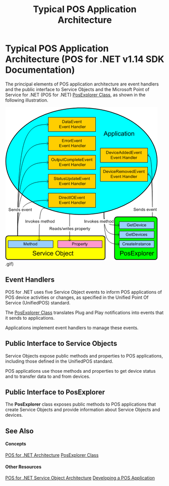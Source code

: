 ﻿---
title: Typical POS Application Architecture
description: Typical POS Application Architecture (POS for .NET v1.14 SDK Documentation)
ms.date: 03/03/2014
ms.topic: how-to
ms.custom: pos-restored-from-archive
---

# Typical POS Application Architecture (POS for .NET v1.14 SDK Documentation)

The principal elements of POS application architecture are event handlers and the public interface to Service Objects and the Microsoft Point of Service for .NET (POS for .NET) [PosExplorer Class](posexplorer-class.md), as shown in the following illustration.

![Diagram of event handlers and the public interface to Service Objects and POS for .NET](media/typical-pos-architecture.gif).gif)

## Event Handlers

POS for .NET uses five Service Object events to inform POS applications of POS device activities or changes, as specified in the Unified Point Of Service (UnifiedPOS) standard.

The [PosExplorer Class](posexplorer-class.md) translates Plug and Play notifications into events that it sends to applications.

Applications implement event handlers to manage these events.

## Public Interface to Service Objects

Service Objects expose public methods and properties to POS applications, including those defined in the UnifiedPOS standard.

POS applications use those methods and properties to get device status and to transfer data to and from devices.

## Public Interface to PosExplorer

The **PosExplorer** class exposes public methods to POS applications that create Service Objects and provide information about Service Objects and devices.

## See Also

#### Concepts

[POS for .NET Architecture](pos-for-net-architecture.md)
[PosExplorer Class](posexplorer-class.md)

#### Other Resources

[POS for .NET Service Object Architecture](pos-for-net-service-object-architecture.md)
[Developing a POS Application](developing-a-pos-application.md)

